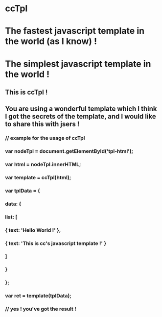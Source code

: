 # ccTpl

# The fastest javascript template in the world (as I know) !
# The simplest javascript template in the world !

## This is ccTpl !
## You are using a wonderful template which I think I got the secrets of the template, and I would like to share this with jsers !

### // example for the usage of ccTpl
### <script id="tpl-html" type="text/html">
### 	<!-- the keyword: "it" should not be omitted !-->
### 	{{ for (var i = 0, len = it.data.list.length; i < len; i++) {}}
### 	<p>{{- it.data.list[i].text }}</p>
### 	{{ } }
### </script>
### var nodeTpl = document.getElementById('tpl-html');
### var html = nodeTpl.innerHTML;
### var template = ccTpl(html);
### var tplData = {
### 	data: {
### 		list: [
###				{ text: 'Hello World !' },
###				{ text: 'This is cc\'s javascript template !' }
###			]
###		}
### };
### var ret = template(tplData);
### // yes ! you've got the result !



